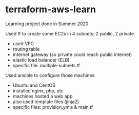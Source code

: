 # terraform-aws-learn
Learning project done in Summer 2020

Used tf to create some EC2s in 4 subnets: 2 public, 2 private
- used VPC
- routing table
- internet gateway (so private could reach public internet)
- elastic load balancer (ELB)
- specific file: multiple-subnets.tf

Used ansible to configure those machines
- Ubuntu and CentOS
- installed nginx, php, etc
- machines hosted a web app
- also used template files (jinja2)
- specific files: provision.ymls & main.tf
